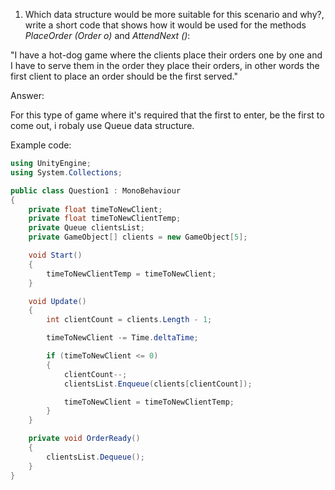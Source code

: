 1. Which data structure would be more suitable for this scenario and why?, write a short code that shows how it would be used for the methods *PlaceOrder (Order o)* and *AttendNext ()*:

  "I have a hot-dog game where the clients place their orders one by one and I have to serve them in the order they place    their orders, in other words the first client to place an order should be the first served."
  
  Answer:
  
  For this type of game where it's required that the first to enter, be the first to come out, i robaly use Queue data structure.
  
  Example code:
  
```c#
using UnityEngine;
using System.Collections;

public class Question1 : MonoBehaviour
{
    private float timeToNewClient;
    private float timeToNewClientTemp;
    private Queue clientsList;
    private GameObject[] clients = new GameObject[5];

    void Start()
    {
        timeToNewClientTemp = timeToNewClient;
    }

    void Update()
    {
        int clientCount = clients.Length - 1;

        timeToNewClient -= Time.deltaTime;

        if (timeToNewClient <= 0)
        {
            clientCount--;
            clientsList.Enqueue(clients[clientCount]);

            timeToNewClient = timeToNewClientTemp;
        }
    }

    private void OrderReady()
    {
        clientsList.Dequeue();
    }
}
```
